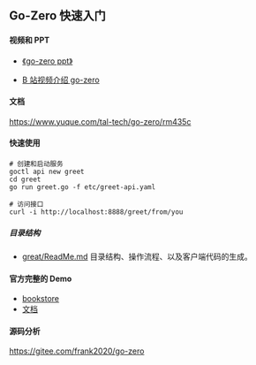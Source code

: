 ## Go-Zero 快速入门

#### 视频和 PPT

- [《go-zero ppt》](https://docs.google.com/presentation/d/1eRAO2pAjHztrQTpK_2A1CixelFI9Oupht0TkxLTKFG8/edit#slide=id.g8bf5e94d15_1_20)

- [B 站视频介绍 go-zero](https://www.bilibili.com/video/BV1rD4y127PD/)

#### 文档

https://www.yuque.com/tal-tech/go-zero/rm435c

#### 快速使用

```shell
# 创建和启动服务
goctl api new greet
cd greet
go run greet.go -f etc/greet-api.yaml

# 访问接口
curl -i http://localhost:8888/greet/from/you
```

##### 目录结构

- [great/ReadMe.md](./greet/ReadMe.md) 目录结构、操作流程、以及客户端代码的生成。

#### 官方完整的 Demo

- [bookstore](https://github.com/tal-tech/go-zero/tree/master/example/bookstore)
- [文档](https://www.yuque.com/tal-tech/go-zero/rm435c)

#### 源码分析

https://gitee.com/frank2020/go-zero

